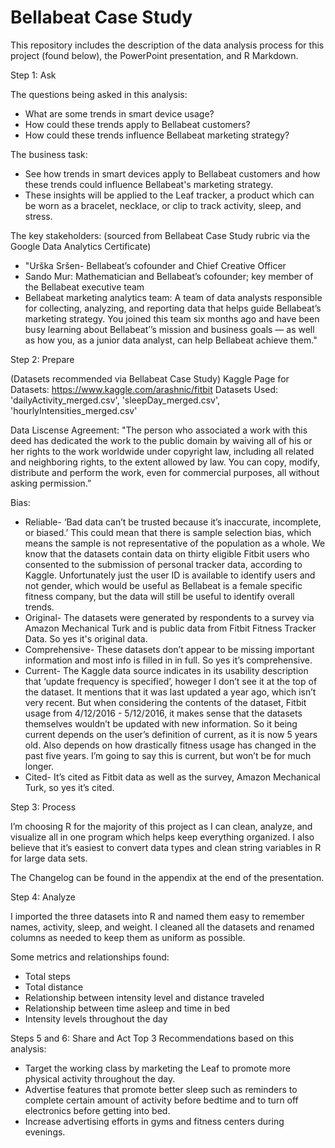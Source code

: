 # Bellabeat Case Study

This repository includes the description of the data analysis process for this project (found below), the PowerPoint presentation, and R Markdown.

Step 1: Ask

The questions being asked in this analysis:
* What are some trends in smart device usage?
* How could these trends apply to Bellabeat customers?
* How could these trends influence Bellabeat marketing strategy?

The business task:
* See how trends in smart devices apply to Bellabeat customers and how these trends could influence Bellabeat's marketing strategy.
* These insights will be applied to the Leaf tracker, a product which can be worn as a bracelet, necklace, or clip to track activity, sleep, and stress.

The key stakeholders:
(sourced from Bellabeat Case Study rubric via the Google Data Analytics Certificate)
* "Urška Sršen- Bellabeat’s cofounder and Chief Creative Officer
* Sando Mur: Mathematician and Bellabeat’s cofounder; key member of the Bellabeat executive team
* Bellabeat marketing analytics team: A team of data analysts responsible for collecting, analyzing, and
reporting data that helps guide Bellabeat’s marketing strategy. You joined this team six months ago and have been busy learning about Bellabeat’’s mission and business goals — as well as how you, as a junior data analyst, can help Bellabeat achieve them."


Step 2: Prepare

(Datasets recommended via Bellabeat Case Study)
Kaggle Page for Datasets: https://www.kaggle.com/arashnic/fitbit
Datasets Used: 'dailyActivity_merged.csv', 'sleepDay_merged.csv', 'hourlyIntensities_merged.csv'

Data Liscense Agreement: "The person who associated a work with this deed has dedicated the work to the public domain by waiving all of his or her rights to the work worldwide under copyright law, including all related and neighboring rights, to the extent allowed by law. You can copy, modify, distribute and perform the work, even for commercial purposes, all without asking permission.”

Bias:
* Reliable-  ‘Bad data can’t be trusted because it’s inaccurate, incomplete, or biased.’ This could mean that there is sample selection bias, which means the sample is not representative of the population as a whole. We know that the datasets contain data on thirty eligible Fitbit users who consented to the submission of personal tracker data, according to Kaggle. Unfortunately just the user ID is available to identify users and not gender, which would be useful as Bellabeat is a female specific fitness company, but the data will still be useful to identify overall trends.
* Original- The datasets were generated by respondents to a survey via Amazon Mechanical Turk and is public data from Fitbit Fitness Tracker Data. So yes it's original data.
* Comprehensive- These datasets don’t appear to be missing important information and most info is filled in in full. So yes it’s comprehensive.
* Current- The Kaggle data source indicates in its usability description that ‘update frequency is specified’, howeger I don’t see it at the top of the dataset. It mentions that it was last updated a year ago, which isn’t very recent. But when considering the contents of the dataset, Fitbit usage from 4/12/2016 - 5/12/2016, it makes sense that the datasets themselves wouldn’t be updated with new information. So it being current depends on the user’s definition of current, as it is now 5 years old. Also depends on how drastically fitness usage has changed in the past five years. I’m going to say this is current, but won’t be for much longer.
* Cited-  It’s cited as Fitbit data as well as the survey, Amazon Mechanical Turk, so yes it’s cited. 

Step 3: Process

I’m choosing R for the majority of this project as I can clean, analyze, and visualize all in one program which helps keep everything organized. I also believe that it’s easiest to convert data types and clean string variables in R for large data sets.

The Changelog can be found in the appendix at the end of the presentation.

Step 4: Analyze 

I imported the three datasets into R and named them easy to remember names, activity, sleep, and weight. I cleaned all the datasets and renamed columns as needed to keep them as uniform as possible.

Some metrics and relationships found:
* Total steps
* Total distance
* Relationship between intensity level and distance traveled
* Relationship between time asleep and time in bed
* Intensity levels throughout the day

Steps 5 and 6: Share and Act
Top 3 Recommendations based on this analysis:
* Target the working class by marketing the Leaf to promote more physical activity throughout the day.
* Advertise features that promote better sleep such as reminders to complete certain amount of activity before bedtime and to turn off electronics before getting into bed.
* Increase advertising efforts in gyms and fitness centers during evenings.
